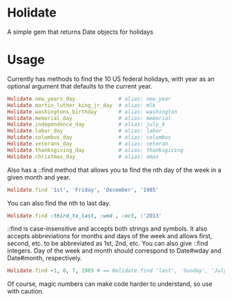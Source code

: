 # Holidate

A simple gem that returns Date objects for holidays

# Usage

Currently has methods to find the 10 US federal holidays, with year as an optional argument that defaults to the current year.
```ruby
Holidate.new_years_day              # alias: new_year
Holidate.martin_luther_king_jr_day  # alias: mlk
Holidate.washingtons_birthday       # alias: washington
Holidate.memorial_day               # alias: memorial
Holidate.independence_day           # alias: july_4
Holidate.labor_day                  # alias: labor
Holidate.columbus_day               # alias: columbus
Holidate.veterans_day               # alias: veteran
Holidate.thanksgiving_day           # alias: thanksgiving
Holidate.christmas_day              # alias: xmas
```

Also has a ::find method that allows you to find the nth day of the week in a given month and year.
```ruby
Holidate.find '1st', 'Friday', 'December', '1985'
```

You can also find the nth to last day.
```ruby
Holidate.find :third_to_last, :wed , :oct, :'2013'
```

::find is case-insensitive and accepts both strings and symbols.
It also accepts abbreviations for months and days of the week and allows first, second, etc. to be abbreviated as 1st, 2nd, etc.
You can also give ::find integers. Day of the week and month should correspond to Date#wday and Date#month, respectively.
```ruby
Holidate.find -1, 0, 7, 1985 # == Holidate.find 'last', 'Sunday', 'July', '1985'
```

Of course, magic numbers can make code harder to understand, so use with caution.
